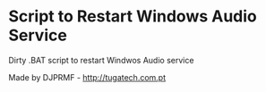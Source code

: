 # Script to Restart Windows Audio Service
Dirty .BAT script to restart Windwos Audio service

Made by DJPRMF - http://tugatech.com.pt
